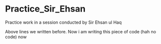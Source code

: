 # Practice_Sir_Ehsan
Practice work in a session conducted by Sir Ehsan ul Haq

Above lines we written before. Now i am writing this piece of code (hah no code) now
